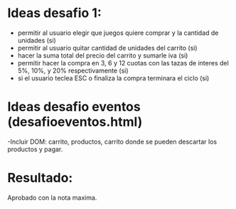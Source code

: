 # Ideas desafio 1:
- permitir al usuario elegir que juegos quiere comprar y la cantidad de unidades (si)
- permitir al usuario quitar cantidad de unidades del carrito (si)
- hacer la suma total del precio del carrito y sumarle iva (si)
- permitir hacer la compra en 3, 6 y 12 cuotas con las tazas de interes del 5%, 10%, y 20% respectivamente (si)
- si el usuario teclea ESC o finaliza la compra terminara el ciclo (si)

# Ideas desafio eventos (desafioeventos.html)
-Incluir DOM: carrito, productos, carrito donde se pueden descartar los productos y pagar.

# Resultado:
Aprobado con la nota maxima.
